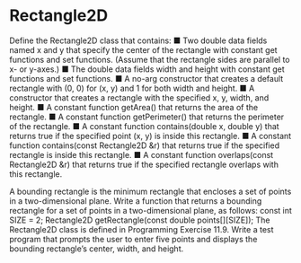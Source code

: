 # Rectangle2D
Define the Rectangle2D class that contains:
■ Two double data fields named x and y that specify the center of the rectangle with constant get functions and set functions. 
(Assume that the rectangle sides are parallel to x- or y-axes.) 
■ The double data fields width and height with constant get functions and set functions. 
■ A no-arg constructor that creates a default rectangle with (0, 0) for (x, y) and 1 for both width and height. 
■ A constructor that creates a rectangle with the specified x, y, width, and height.
■ A constant function getArea() that returns the area of the rectangle. 
■ A constant function getPerimeter() that returns the perimeter of the rectangle.
■ A constant function contains(double x, double y) that returns true if the specified point (x, y) is inside this rectangle. 
■ A constant function contains(const Rectangle2D &r) that returns true if the specified rectangle is inside this rectangle. 
■ A constant function overlaps(const Rectangle2D &r) that returns true if the specified rectangle overlaps with this rectangle. 

A bounding rectangle is the minimum rectangle that encloses a set of points in a two-dimensional plane. 
Write a function that returns a bounding rectangle for a set of points in a two-dimensional plane, 
as follows: const int SIZE = 2; Rectangle2D getRectangle(const double points[][SIZE]); 
The Rectangle2D class is defined in Programming Exercise 11.9. 
Write a test program that prompts the user to enter five points and displays the bounding rectangle’s center, width, and height.

